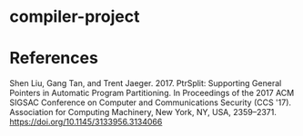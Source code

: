 # compiler-project

# References

Shen Liu, Gang Tan, and Trent Jaeger. 2017. PtrSplit: Supporting General Pointers in Automatic Program Partitioning. In Proceedings of the 2017 ACM SIGSAC Conference on Computer and Communications Security (CCS '17). Association for Computing Machinery, New York, NY, USA, 2359–2371. https://doi.org/10.1145/3133956.3134066

